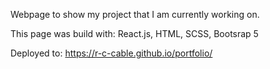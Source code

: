 Webpage to show my project that I am currently working on.

This page was build with:
    React.js,
    HTML,
    SCSS,
    Bootsrap 5


Deployed to:
https://r-c-cable.github.io/portfolio/
